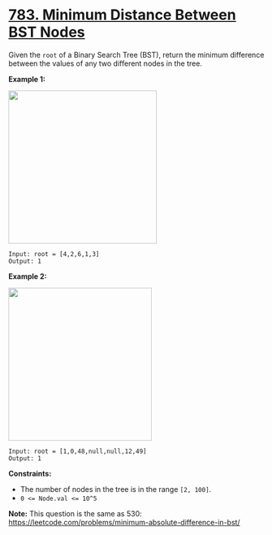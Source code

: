 # [783. Minimum Distance Between BST Nodes](https://leetcode.com/problems/minimum-distance-between-bst-nodes/description/)

Given the `root` of a Binary Search Tree (BST), return the minimum difference between the values of any two different nodes in the tree.

**Example 1:**

<img alt="" src="https://assets.leetcode.com/uploads/2021/02/05/bst1.jpg" style="width: 292px; height: 301px;">

```
Input: root = [4,2,6,1,3]
Output: 1
```

**Example 2:**

<img alt="" src="https://assets.leetcode.com/uploads/2021/02/05/bst2.jpg" style="width: 282px; height: 301px;">

```
Input: root = [1,0,48,null,null,12,49]
Output: 1
```

**Constraints:**

- The number of nodes in the tree is in the range `[2, 100]`.
- `0 <= Node.val <= 10^5`

**Note:** This question is the same as 530: <a href="https://leetcode.com/problems/minimum-absolute-difference-in-bst/" target="_blank">https://leetcode.com/problems/minimum-absolute-difference-in-bst/</a>

